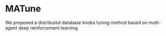 # MATune
We proposed a distributed database knobs tuning method based on multi-agent deep reinforcement learning
